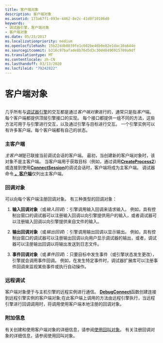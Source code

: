 ```yaml
---
title: 客户端对象
description: 客户端对象
ms.assetid: 173a67f1-093e-4462-8e2c-41d0f10106d0
keywords:
- 调试器引擎，客户端对象
- 客户端对象
ms.date: 05/23/2017
ms.localizationpriority: medium
ms.openlocfilehash: 15b22ddb8039fe1c602be46b9e82e1dac10a644e
ms.sourcegitcommit: b316c97bafade8b76d5d3c30d48496915709a9df
ms.translationtype: MT
ms.contentlocale: zh-CN
ms.lasthandoff: 03/13/2020
ms.locfileid: "79242822"
---
```

# <a name="client-objects"></a>客户端对象


## <span id="client-objects"></span><span id="CLIENT_OBJECTS"></span>


几乎所有与[调试器引擎](introduction.md#debugger-engine)的交互都是通过*客户端对象*进行的，通常只是指*客户*端。 每个客户端都提供顶层引擎接口的实现。 每个接口都提供一组不同的方法，这些方法可用于与引擎进行交互，以及通过引擎与目标进行交互。 一个引擎实例可以有许多客户端，每个客户端都有自己的状态。

### <a name="span-idprimary-clientsspanspan-idprimary_clientsspanprimary-clients"></a><span id="primary-clients"></span><span id="PRIMARY_CLIENTS"></span>主客户端

*主客户端*是已联接当前调试会话的客户端。 最初，当创建新的客户端对象时，该对象不是主客户端。 当客户端用于获取目标（例如，通过调用[**CreateProcess2**](https://docs.microsoft.com/windows-hardware/drivers/ddi/dbgeng/nf-dbgeng-idebugclient5-createprocess2)）或连接到使用[**ConnectSession**](https://docs.microsoft.com/windows-hardware/drivers/ddi/dbgeng/nf-dbgeng-idebugclient5-connectsession)的调试会话时，客户端将成为主客户端。 调试器命令[ **。客户端**](-clients--list-debugging-clients-.md)仅列出主客户端。

### <a name="span-idcallback-objectsspanspan-idcallback_objectsspancallback-objects"></a><span id="callback-objects"></span><span id="CALLBACK_OBJECTS"></span>回调对象

可以向每个客户端注册回调对象。 有三种类型的回调对象：

1.  **输入回调对象**（或*输入回调*）：引擎调用输入回调来请求输入。 例如，具有控制台窗口的调试器可以注册输入回调以向引擎提供用户的输入，或者调试器可以注册输入回调以向引擎提供来自文件的输入。

2.  **输出回调对象**（或*输出回调*）：引擎调用输出回调以显示输出。 例如，具有控制台窗口的调试器可以注册输出回调以向用户显示调试器的输出，或者，调试器可以注册输出回调以将输出发送到日志文件。

3.  **事件回调对象**（或*事件回调*）：只要目标中发生事件（或引擎状态发生更改），引擎就会调用事件回调。 例如，在发生特定事件时，调试器扩展库可以注册事件回调来监视某些事件或执行自动操作。

### <a name="span-idremote-debuggingspanspan-idremote_debuggingspanremote-debugging"></a><span id="remote-debugging"></span><span id="REMOTE_DEBUGGING"></span>远程调试

客户端对象便于与主机引擎的远程实例进行通信。 [**DebugConnect**](https://docs.microsoft.com/windows-hardware/drivers/ddi/dbgeng/nf-dbgeng-debugconnect)函数创建连接到远程引擎实例的客户端对象;在此客户端上调用的方法由远程引擎执行，当远程引擎进行回调调用时，将调用使用客户端本地注册的回调对象。

### <a name="span-idadditional-informationspanspan-idadditional_informationspanadditional-information"></a><span id="additional-information"></span><span id="ADDITIONAL_INFORMATION"></span>附加信息

有关创建和使用客户端对象的详细信息，请参阅[使用回叫对象](using-callback-objects.md)。 有关注册回调对象的详细信息，请参阅使用回叫对象。

 

 





